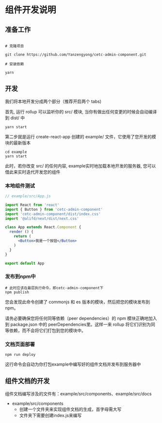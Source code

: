 # 组件开发说明

## 准备工作

```shell

# 克隆项目

git clone https://github.com/Yanzengyong/cetc-admin-component.git

# 安装依赖

yarn

```

## 开发

我们将本地开发分成两个部分（推荐开启两个 tabs)

首先, 运行 rollup 可以监听你的 src/ 模块, 当你有做出任何变更的时候会自动编译到 dist/ 中

```shell
yarn start
```

第二步就是运行 create-react-app 创建的 example/ 文件，它使用了您开发的模块的最新版本

```shell
cd example
yarn start
```
此时，若你改变 src/ 的任何内容, example实时地加载本地开发的服务器, 您可以借此来实时迭代开发您的组件

### 本地组件测试

```jsx
// example/src/App.js

import React from 'react'
import { Button } from 'cetc-admin-component'
import 'cetc-admin-component/dist/index.css'
import '@alifd/next/dist/next.css'

class App extends React.Component {
  render () {
  	return (
      <Button>我是一个按钮</Button>
  	)
  }
}

export default App
```

### 发布到npm中

```shell
# 此时应该在最层执行命令，即cetc-admin-component下
npm publish
```
您会发现此命令创建了 commonjs 和 es 版本的模块，然后把您的模块发布到 npm。

请务必要确保您将任何同等依赖（peer dependencies）的 npm 模块正确地加入到 package.json 中的 peerDependencies里。这样一来 rollup 将它们识别为同等依赖，而不会将它们打包到您的模块中。

### 文档页面部署

```shell
npm run deploy
```
这行命令会自动为你打包example中编写好的组件文档并发布到服务器中

## 组件文档的开发

组件文档编写涉及的文件有：example/src/components、example/src/docs

* example/src/components
  * 创建一个文件夹来实现组件文档的生成，首字母需大写
  * 文件夹下需要创建index.js来编写
